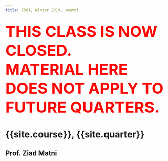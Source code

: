 ```yaml
---
title: CS64, Winter 2019, zmatni
---
```


<p><font color="red" size="28"><b>THIS CLASS IS NOW CLOSED.<br/>MATERIAL HERE DOES NOT APPLY TO FUTURE QUARTERS.</b></font></p>

# {{site.course}}, {{site.quarter}}

## Prof. Ziad Matni

<!--
## <span style="color:green">Course Information</span>

{% include info_list.md %}

Questions? Post them on Piazza!

## Lecture Notes and Slides

{% include lecnot_table.html %}

## Labs

NOTE: All labs must be submitted using turnin, unless specified otherwise.

{% include lab_table.html %}

-->
